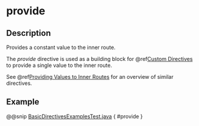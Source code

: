 <a id="provide-java"></a>
# provide

## Description

Provides a constant value to the inner route.

The *provide* directive is used as a building block for @ref[Custom Directives](../custom-directives.md#custom-directives-java) to provide a single value to the
inner route. 

See @ref[Providing Values to Inner Routes](index.md#providedirectives-java) for an overview of similar directives.

## Example

@@snip [BasicDirectivesExamplesTest.java](../../../../../../../test/java/docs/http/javadsl/server/directives/BasicDirectivesExamplesTest.java) { #provide }
